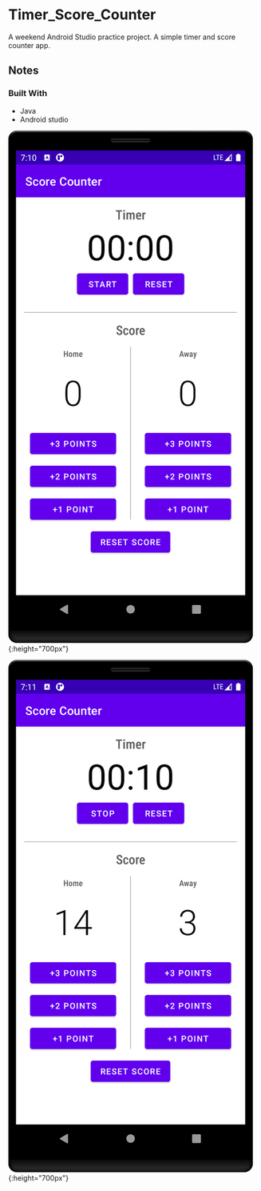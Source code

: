 # Timer_Score_Counter
A weekend Android Studio practice project. A simple timer and score counter app.

## Notes

### Built With

* Java
* Android studio


![Screenshot1](/screenshot1.png){:height="700px"}

![Screenshot2](/screenshot2.png){:height="700px"}
